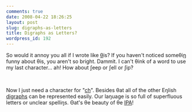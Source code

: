 ```yaml
---
comments: true
date: 2008-04-22 18:26:25
layout: post
slug: digraphs-as-letters
title: Digraphs as Letters?
wordpress_id: 192
---
```


So would it annoy you all if I wrote like [θ](http://en.wikipedia.org/wiki/Theta)is? If you haven't noticed someθi[ŋ](http://en.wikipedia.org/wiki/Eng_(letter)) funny about θis, you aren't so bright. Dammit. I can't θink of a word to use my last character... ah! How about [ʃ](http://en.wikipedia.org/wiki/Esh_(letter))eep or ʃell or ʃip?




 




Now I just need a character for "[ch](http://en.wikipedia.org/wiki/Ch_(digraph))". Besides θat all of the other Eŋlish [digraphs](http://en.wikipedia.org/wiki/Digraph_(orthography)) can be represented easily. Our laŋuage is so full of superfluous letters or unclear spelliŋs. Θat's θe beauty of θe [IPA](http://en.wikipedia.org/wiki/IPA)!
